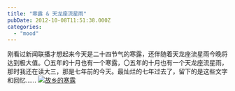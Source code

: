 ```yaml
---
title: "寒露 & 天龙座流星雨"
pubDate: 2012-10-08T11:51:38.000Z
categories: 
  - "mood"
---
```


刚看过新闻联播才想起来今天是二十四节气的寒露，还伴随着天龙座流星雨今晚将达到极大值。〇五年的十月也有一个寒露，〇五年的十月也有一个天龙座流星雨，那时我还在读大三，那是七年前的今天。最灿烂的七年过去了，留下的是这些文字和回忆…… [![](https://blog.liuweinan.com/wp-content/uploads/2012/10/2012-10-08_194836.png "故乡的寒露")](https://blog.liuweinan.com/wp-content/uploads/2012/10/2012-10-08_194836.png)
